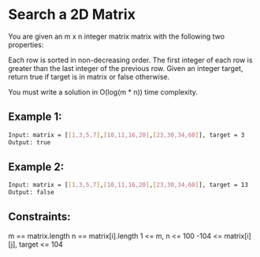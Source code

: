 # Search a 2D Matrix

You are given an m x n integer matrix matrix with the following two properties:

Each row is sorted in non-decreasing order.
The first integer of each row is greater than the last integer of the previous row.
Given an integer target, return true if target is in matrix or false otherwise.

You must write a solution in O(log(m * n)) time complexity.

## Example 1:

```bash
Input: matrix = [[1,3,5,7],[10,11,16,20],[23,30,34,60]], target = 3
Output: true
```

## Example 2:

```bash
Input: matrix = [[1,3,5,7],[10,11,16,20],[23,30,34,60]], target = 13
Output: false
```

## Constraints:

m == matrix.length
n == matrix[i].length
1 <= m, n <= 100
-104 <= matrix[i][j], target <= 104